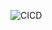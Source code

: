 
![CICD](https://github.com/BejadiRajeshReddy18/Project01/assets/64033035/8ecd3224-7c5f-44d1-8f86-5279c92fc787)
